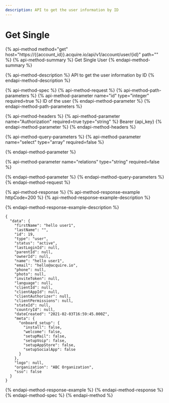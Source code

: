 ```yaml
---
description: API to get the user information by ID
---
```


# Get Single

{% api-method method="get" host="https://{{account\_id}}.acquire.io/api/v1/account/user/{id}" path="" %}
{% api-method-summary %}
Get Single User
{% endapi-method-summary %}

{% api-method-description %}
API to get the user information by ID
{% endapi-method-description %}

{% api-method-spec %}
{% api-method-request %}
{% api-method-path-parameters %}
{% api-method-parameter name="id" type="integer" required=true %}
ID of the user
{% endapi-method-parameter %}
{% endapi-method-path-parameters %}

{% api-method-headers %}
{% api-method-parameter name="Authorization" required=true type="string" %}
Bearer {api\_key}
{% endapi-method-parameter %}
{% endapi-method-headers %}

{% api-method-query-parameters %}
{% api-method-parameter name="select" type="array" required=false %}

{% endapi-method-parameter %}

{% api-method-parameter name="relations" type="string" required=false %}

{% endapi-method-parameter %}
{% endapi-method-query-parameters %}
{% endapi-method-request %}

{% api-method-response %}
{% api-method-response-example httpCode=200 %}
{% api-method-response-example-description %}

{% endapi-method-response-example-description %}

```
{
  "data": {
    "firstName": "hello user1",
    "lastName": "",
    "id": 19,
    "type": "user",
    "status": "active",
    "lastLoginId": null,
    "parentId": null,
    "ownerId": null,
    "name": "hello user1",
    "email": "hello@acquire.io",
    "phone": null,
    "photo": null,
    "inviteToken": null,
    "language": null,
    "clientId": null,
    "clientAppId": null,
    "clientAuthorizer": null,
    "clientPermissions": null,
    "stateId": null,
    "countryId": null,
    "dateCreated": "2021-02-03T16:59:45.000Z",
    "meta": {
      "onboard_setup": {
        "install": false,
        "welcome": false,
        "setupMail": false,
        "setupVoip": false,
        "setupAppStore": false,
        "setupSocialApp": false
      }
    },
    "logo": null,
    "organization": "ABC Organization",
    "sso": false
  }
}
```
{% endapi-method-response-example %}
{% endapi-method-response %}
{% endapi-method-spec %}
{% endapi-method %}


